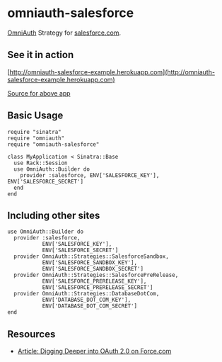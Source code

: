 # omniauth-salesforce

[OmniAuth](https://github.com/intridea/omniauth) Strategy for [salesforce.com](salesforce.com).

## See it in action

[http://omniauth-salesforce-example.herokuapp.com](http://omniauth-salesforce-example.herokuapp.com)

[Source for above app](https://github.com/richardvanhook/omniauth-salesforce-example)

## Basic Usage

    require "sinatra"
    require "omniauth"
    require "omniauth-salesforce"

    class MyApplication < Sinatra::Base
      use Rack::Session
      use OmniAuth::Builder do
        provider :salesforce, ENV['SALESFORCE_KEY'], ENV['SALESFORCE_SECRET']
      end
    end

## Including other sites

    use OmniAuth::Builder do
      provider :salesforce, 
               ENV['SALESFORCE_KEY'], 
               ENV['SALESFORCE_SECRET']
      provider OmniAuth::Strategies::SalesforceSandbox, 
               ENV['SALESFORCE_SANDBOX_KEY'], 
               ENV['SALESFORCE_SANDBOX_SECRET']
      provider OmniAuth::Strategies::SalesforcePreRelease, 
               ENV['SALESFORCE_PRERELEASE_KEY'], 
               ENV['SALESFORCE_PRERELEASE_SECRET']
      provider OmniAuth::Strategies::DatabaseDotCom, 
               ENV['DATABASE_DOT_COM_KEY'], 
               ENV['DATABASE_DOT_COM_SECRET']
    end

## Resources

* [Article: Digging Deeper into OAuth 2.0 on Force.com](http://wiki.developerforce.com/index.php/Digging_Deeper_into_OAuth_2.0_on_Force.com)